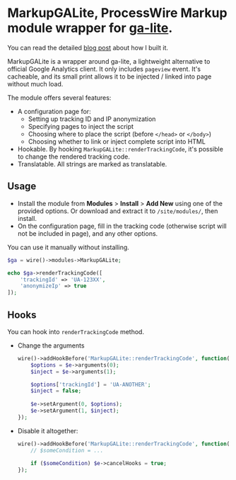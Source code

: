 # MarkupGALite, ProcessWire Markup module wrapper for [ga-lite][ga-lite].

You can read the detailed [blog post][blog-post] about how I built it.

MarkupGALite is a wrapper around ga-lite, a lightweight alternative to official Google Analytics client. It only includes `pageview` event. It's cacheable, and its small print allows it to be injected / linked into page without much load.
 
The module offers several features:
- A configuration page for:
    - Setting up tracking ID and IP anonymization
    - Specifying pages to inject the script
    - Choosing where to place the script (before `</head>` or `</body>`)
    - Choosing whether to link or inject complete script into HTML
- Hookable. By hooking `MarkupGALite::renderTrackingCode`, it's possible to change the rendered tracking code.
- Translatable. All strings are marked as translatable.

## Usage

- Install the module from **Modules** > **Install** > **Add New** using one of the provided options. Or download and extract it to `/site/modules/`, then install.
- On the configuration page, fill in the tracking code (otherwise script will not be included in page), and any other options.

You can use it manually without installing.

```php
$ga = wire()->modules->MarkupGALite;

echo $ga->renderTrackingCode([
    'trackingId' => 'UA-123XX',
    'anonymizeIp' => true
]);
```

## Hooks

You can hook into `renderTrackingCode` method.

- Change the arguments
    ```php
    wire()->addHookBefore('MarkupGALite::renderTrackingCode', function(HookEvent $e){
        $options = $e->arguments(0);
        $inject = $e->arguments(1);
    
        $options['trackingId'] = 'UA-ANOTHER';
        $inject = false;
        
        $e->setArgument(0, $options);
        $e->setArgument(1, $inject);
    });
    ```

- Disable it altogether:

    ```php
    wire()->addHookBefore('MarkupGALite::renderTrackingCode', function(HookEvent $e){
        // $someCondition = ...
        
        if ($someCondition) $e->cancelHooks = true;
    });
    ```






[ga-lite]: https://github.com/jehna/ga-lite
[blog-post]: https://abdus.co/blog/creating-a-simple-and-configurable-module-for-processwire/